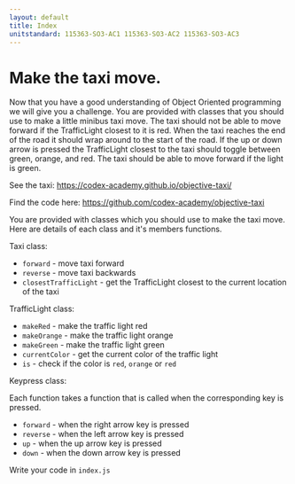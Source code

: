 ```yaml
---
layout: default
title: Index
unitstandard: 115363-SO3-AC1 115363-SO3-AC2 115363-SO3-AC3
---
```

# Make the taxi move.

Now that you have a good understanding of Object Oriented programming we will give you a challenge. You are provided with classes that you should use to make a little minibus taxi move. The taxi should not be able to move forward if the TrafficLight closest to it is red. When the taxi reaches the end of the road it should wrap around to the start of the road. If the up or down arrow is pressed the TrafficLight closest to the taxi should toggle between green, orange, and red. The taxi should be able to move forward if the light is green.

See the taxi: https://codex-academy.github.io/objective-taxi/

Find the code here: https://github.com/codex-academy/objective-taxi

You are provided with classes which you should use to make the taxi move. Here are details of each class and it's members functions.

Taxi class:

* `forward` - move taxi forward
* `reverse` - move taxi backwards
* `closestTrafficLight` - get the TrafficLight closest to the current location of the taxi

TrafficLight class:

* `makeRed` - make the traffic light red
* `makeOrange` - make the traffic light orange
* `makeGreen` - make the traffic light green
* `currentColor` - get the current color of the traffic light
* `is` - check if the color is `red`, `orange` or `red`

Keypress class:

Each function takes a function that is called when the corresponding key is pressed.

* `forward` - when the right arrow key is pressed
* `reverse` - when the left arrow key is pressed
* `up` - when the up arrow key is pressed
* `down` - when the down arrow key is pressed


Write your code in `index.js`
